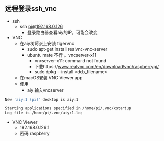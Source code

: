 ## 远程登录ssh_vnc

- ssh
    - ssh pi@192.168.0.126
        - 登录路由器查看aiy的IP，可能会改变
- VNC
    - 在aiy树莓派上安装 tigervnc
        - sudo apt-get install realvnc-vnc-server
        - ubuntu mate 不行 。vncserver-x11
            - vncserver-x11: command not found
            - 下载https://www.realvnc.com/en/download/vnc/raspberrypi/
            - sudo dpkg --install <deb_filename>
    - 在macOS安装 VNC Viewer.app 
    - 使用
        - aiy 输入vncserver
        
```bash
New 'aiy:1 (pi)' desktop is aiy:1

Starting applications specified in /home/pi/.vnc/xstartup
Log file is /home/pi/.vnc/aiy:1.log
```        

- VNC Viewer
    - 192.168.0.126:1
    - 密码 raspberry
